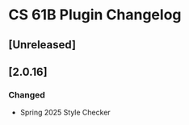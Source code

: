 <!-- Keep a Changelog guide -> https://keepachangelog.com -->

# CS 61B Plugin Changelog

## [Unreleased]

## [2.0.16]

### Changed

- Spring 2025 Style Checker
